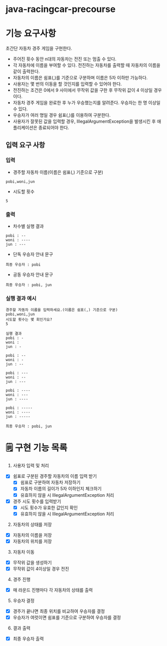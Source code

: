 # java-racingcar-precourse

# 기능 요구사항
초간단 자동차 경주 게임을 구현한다. 

- 주어진 횟수 동안 n대의 자동차는 전진 또는 멈출 수 있다. 
- 각 자동차에 이름을 부여할 수 있다. 전진하는 자동차를 출력할 때 자동차의 이름을 같이 출력한다. 
- 자동차의 이름은 쉼표(,)를 기준으로 구분하며 이름은 5자 이하만 가능하다. 
- 사용자는 몇 번의 이동을 할 것인지를 입력할 수 있어야 한다.
- 전진하는 조건은 0에서 9 사이에서 무작위 값을 구한 후 무작위 값이 4 이상일 경우이다. 
- 자동차 경주 게임을 완료한 후 누가 우승했는지를 알려준다. 우승자는 한 명 이상일 수 있다. 
- 우승자가 여러 명일 경우 쉼표(,)를 이용하여 구분한다. 
- 사용자가 잘못된 값을 입력할 경우, IllegalArgumentException을 발생시킨 후 애플리케이션은 종료되어야 한다. 

## 입력 요구 사항
### 입력

- 경주할 자동차 이름(이름은 쉼표(,) 기준으로 구분)
```
pobi,woni,jun
```
- 시도할 횟수
```
5
```
### 출력

- 차수별 실행 결과
```
pobi : --
woni : ----
jun : ---
```
- 단독 우승자 안내 문구
```
최종 우승자 : pobi
```
- 공동 우승자 안내 문구
```
최종 우승자 : pobi, jun
```
### 실행 결과 예시
```
경주할 자동차 이름을 입력하세요.(이름은 쉼표(,) 기준으로 구분)
pobi,woni,jun
시도할 횟수는 몇 회인가요?
5

실행 결과
pobi : -
woni : 
jun : -

pobi : --
woni : -
jun : --

pobi : ---
woni : --
jun : ---

pobi : ----
woni : ---
jun : ----

pobi : -----
woni : ----
jun : -----

최종 우승자 : pobi, jun
```

# 🗒 구현 기능 목록

1. 사용자 입력 및 처리
- [X] 쉼표로 구분된 경주할 자동차의 이름 입력 받기
  - [x] 쉼표로 구분하여 자동차 저장하기
  - [X] 자동차 이름의 길이가 5자 이하인지 체크하기
  - [X] 유효하지 않을 시 IllegalArgumentException 처리
- [x] 경주 시도 횟수를 입력받기
  - [x] 시도 횟수가 유효한 값인지 확인
  - [x] 유효하지 않을 시 IllegalArgumentException 처리
2. 자동차의 상태를 저장
- [X] 자동차의 이름을 저장
- [X] 자동차의 위치를 저장
3. 자동차 이동
- [x] 무작위 값을 생성하기
- [X] 무작위 값이 4이상일 경우 전진
4. 경주 진행
- [x] 매 라운드 진행마다 각 자동차의 상태를 출력
5. 우승자 결정
- [x] 경주가 끝나면 최종 위치를 비교하여 우승자를 결정
- [x] 우승자가 여럿이면 쉼표를 기준으로 구분하여 우승자를 결정
6. 결과 출력
- [x] 최종 우승자 출력
